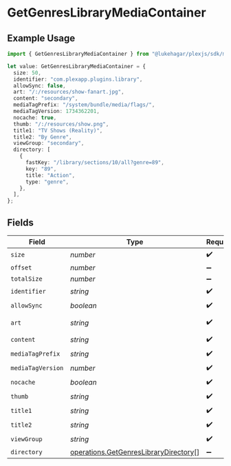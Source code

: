 # GetGenresLibraryMediaContainer

## Example Usage

```typescript
import { GetGenresLibraryMediaContainer } from "@lukehagar/plexjs/sdk/models/operations";

let value: GetGenresLibraryMediaContainer = {
  size: 50,
  identifier: "com.plexapp.plugins.library",
  allowSync: false,
  art: "/:/resources/show-fanart.jpg",
  content: "secondary",
  mediaTagPrefix: "/system/bundle/media/flags/",
  mediaTagVersion: 1734362201,
  nocache: true,
  thumb: "/:/resources/show.png",
  title1: "TV Shows (Reality)",
  title2: "By Genre",
  viewGroup: "secondary",
  directory: [
    {
      fastKey: "/library/sections/10/all?genre=89",
      key: "89",
      title: "Action",
      type: "genre",
    },
  ],
};
```

## Fields

| Field                                                                                                 | Type                                                                                                  | Required                                                                                              | Description                                                                                           | Example                                                                                               |
| ----------------------------------------------------------------------------------------------------- | ----------------------------------------------------------------------------------------------------- | ----------------------------------------------------------------------------------------------------- | ----------------------------------------------------------------------------------------------------- | ----------------------------------------------------------------------------------------------------- |
| `size`                                                                                                | *number*                                                                                              | :heavy_check_mark:                                                                                    | N/A                                                                                                   | 50                                                                                                    |
| `offset`                                                                                              | *number*                                                                                              | :heavy_minus_sign:                                                                                    | N/A                                                                                                   |                                                                                                       |
| `totalSize`                                                                                           | *number*                                                                                              | :heavy_minus_sign:                                                                                    | N/A                                                                                                   |                                                                                                       |
| `identifier`                                                                                          | *string*                                                                                              | :heavy_check_mark:                                                                                    | N/A                                                                                                   | com.plexapp.plugins.library                                                                           |
| `allowSync`                                                                                           | *boolean*                                                                                             | :heavy_check_mark:                                                                                    | N/A                                                                                                   | false                                                                                                 |
| `art`                                                                                                 | *string*                                                                                              | :heavy_check_mark:                                                                                    | N/A                                                                                                   | /:/resources/show-fanart.jpg                                                                          |
| `content`                                                                                             | *string*                                                                                              | :heavy_check_mark:                                                                                    | N/A                                                                                                   | secondary                                                                                             |
| `mediaTagPrefix`                                                                                      | *string*                                                                                              | :heavy_check_mark:                                                                                    | N/A                                                                                                   | /system/bundle/media/flags/                                                                           |
| `mediaTagVersion`                                                                                     | *number*                                                                                              | :heavy_check_mark:                                                                                    | N/A                                                                                                   | 1734362201                                                                                            |
| `nocache`                                                                                             | *boolean*                                                                                             | :heavy_check_mark:                                                                                    | N/A                                                                                                   | true                                                                                                  |
| `thumb`                                                                                               | *string*                                                                                              | :heavy_check_mark:                                                                                    | N/A                                                                                                   | /:/resources/show.png                                                                                 |
| `title1`                                                                                              | *string*                                                                                              | :heavy_check_mark:                                                                                    | N/A                                                                                                   | TV Shows (Reality)                                                                                    |
| `title2`                                                                                              | *string*                                                                                              | :heavy_check_mark:                                                                                    | N/A                                                                                                   | By Genre                                                                                              |
| `viewGroup`                                                                                           | *string*                                                                                              | :heavy_check_mark:                                                                                    | N/A                                                                                                   | secondary                                                                                             |
| `directory`                                                                                           | [operations.GetGenresLibraryDirectory](../../../sdk/models/operations/getgenreslibrarydirectory.md)[] | :heavy_minus_sign:                                                                                    | N/A                                                                                                   |                                                                                                       |